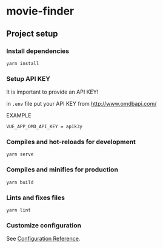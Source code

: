 # movie-finder

## Project setup

### Install dependencies
```
yarn install
```

### Setup API KEY
It is important to provide an API KEY!

in `.env` file put your API KEY from http://www.omdbapi.com/

EXAMPLE

 `VUE_APP_OMD_API_KEY = ap1k3y`

 

### Compiles and hot-reloads for development
```
yarn serve
```

### Compiles and minifies for production
```
yarn build
```

### Lints and fixes files
```
yarn lint
```

### Customize configuration
See [Configuration Reference](https://cli.vuejs.org/config/).
